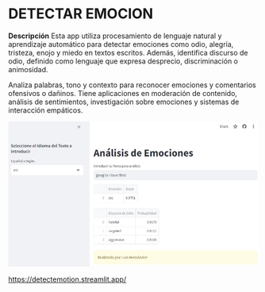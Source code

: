 # DETECTAR EMOCION
**Descripción**
Esta app utiliza procesamiento de lenguaje natural y aprendizaje automático para detectar emociones como odio, alegría, tristeza, enojo y miedo en textos escritos. Además, identifica discurso de odio, definido como lenguaje que expresa desprecio, discriminación o animosidad.  

Analiza palabras, tono y contexto para reconocer emociones y comentarios ofensivos o dañinos. Tiene aplicaciones en moderación de contenido, análisis de sentimientos, investigación sobre emociones y sistemas de interacción empáticos. 


![APP](https://github.com/luishernand/detect_emotion/blob/main/streamlit%20capture.JPG)

https://detectemotion.streamlit.app/

